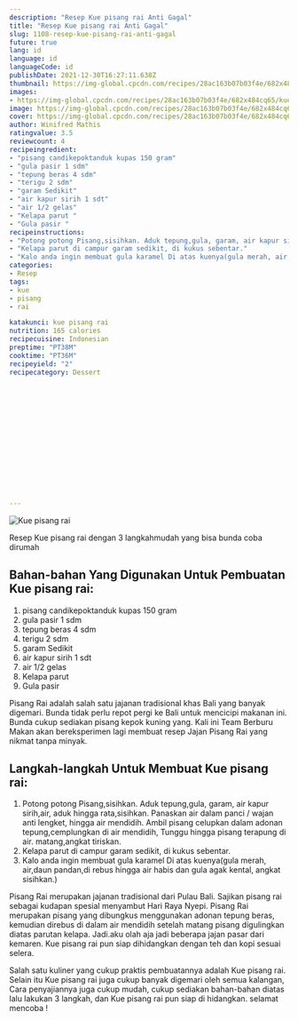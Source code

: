 ```yaml
---
description: "Resep Kue pisang rai Anti Gagal"
title: "Resep Kue pisang rai Anti Gagal"
slug: 1108-resep-kue-pisang-rai-anti-gagal
future: true
lang: id
language: id
languageCode: id
publishDate: 2021-12-30T16:27:11.638Z 
thumbnail: https://img-global.cpcdn.com/recipes/28ac163b07b03f4e/682x484cq65/kue-pisang-rai-foto-resep-utama.png
images:
- https://img-global.cpcdn.com/recipes/28ac163b07b03f4e/682x484cq65/kue-pisang-rai-foto-resep-utama.png
image: https://img-global.cpcdn.com/recipes/28ac163b07b03f4e/682x484cq65/kue-pisang-rai-foto-resep-utama.png
cover: https://img-global.cpcdn.com/recipes/28ac163b07b03f4e/682x484cq65/kue-pisang-rai-foto-resep-utama.png
author: Winifred Mathis
ratingvalue: 3.5
reviewcount: 4
recipeingredient:
- "pisang candikepoktanduk kupas 150 gram"
- "gula pasir 1 sdm"
- "tepung beras 4 sdm"
- "terigu 2 sdm"
- "garam Sedikit"
- "air kapur sirih 1 sdt"
- "air 1/2 gelas"
- "Kelapa parut "
- "Gula pasir "
recipeinstructions:
- "Potong potong Pisang,sisihkan. Aduk tepung,gula, garam, air kapur sirih,air, aduk hingga rata,sisihkan. Panaskan air dalam panci / wajan anti lengket, hingga air mendidih. Ambil pisang celupkan dalam adonan tepung,cemplungkan di air mendidih, Tunggu hingga pisang terapung di air. matang,angkat tiriskan."
- "Kelapa parut di campur garam sedikit, di kukus sebentar."
- "Kalo anda ingin membuat gula karamel Di atas kuenya(gula merah, air,daun pandan,di rebus hingga air habis dan gula agak kental, angkat sisihkan.)"
categories:
- Resep
tags:
- kue
- pisang
- rai

katakunci: kue pisang rai 
nutrition: 165 calories
recipecuisine: Indonesian
preptime: "PT38M"
cooktime: "PT36M"
recipeyield: "2"
recipecategory: Dessert


     
    
    
    
    
    
    
    
    
    
    
      
    
---
```



![Kue pisang rai](https://img-global.cpcdn.com/recipes/28ac163b07b03f4e/682x484cq65/kue-pisang-rai-foto-resep-utama.png)

Resep Kue pisang rai    dengan 3 langkahmudah yang bisa bunda coba dirumah

<!--inarticleads1-->

## Bahan-bahan Yang Digunakan Untuk Pembuatan Kue pisang rai:

1. pisang candikepoktanduk kupas 150 gram
1. gula pasir 1 sdm
1. tepung beras 4 sdm
1. terigu 2 sdm
1. garam Sedikit
1. air kapur sirih 1 sdt
1. air 1/2 gelas
1. Kelapa parut 
1. Gula pasir 

Pisang Rai adalah salah satu jajanan tradisional khas Bali yang banyak digemari. Bunda tidak perlu repot pergi ke Bali untuk mencicipi makanan ini. Bunda cukup sediakan pisang kepok kuning yang. Kali ini Team Berburu Makan akan bereksperimen lagi membuat resep Jajan Pisang Rai yang nikmat tanpa minyak. 

<!--inarticleads2-->

## Langkah-langkah Untuk Membuat Kue pisang rai:

1. Potong potong Pisang,sisihkan. Aduk tepung,gula, garam, air kapur sirih,air, aduk hingga rata,sisihkan. Panaskan air dalam panci / wajan anti lengket, hingga air mendidih. Ambil pisang celupkan dalam adonan tepung,cemplungkan di air mendidih, Tunggu hingga pisang terapung di air. matang,angkat tiriskan.
1. Kelapa parut di campur garam sedikit, di kukus sebentar.
1. Kalo anda ingin membuat gula karamel Di atas kuenya(gula merah, air,daun pandan,di rebus hingga air habis dan gula agak kental, angkat sisihkan.)


Pisang Rai merupakan jajanan tradisional dari Pulau Bali. Sajikan pisang rai sebagai kudapan spesial menyambut Hari Raya Nyepi. Pisang Rai merupakan pisang yang dibungkus menggunakan adonan tepung beras, kemudian direbus di dalam air mendidih setelah matang pisang digulingkan diatas parutan kelapa. Jadi.aku olah aja jadi beberapa jajan pasar dari kemaren. Kue pisang rai pun siap dihidangkan dengan teh dan kopi sesuai selera. 

Salah satu kuliner yang cukup praktis pembuatannya adalah  Kue pisang rai. Selain itu  Kue pisang rai  juga cukup banyak digemari oleh semua kalangan, Cara penyajiannya juga cukup mudah, cukup sediakan bahan-bahan diatas lalu lakukan 3 langkah, dan  Kue pisang rai  pun siap di hidangkan. selamat mencoba !
